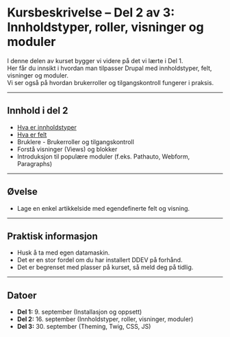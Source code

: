 
# Kursbeskrivelse – Del 2 av 3: Innholdstyper, roller, visninger og moduler

I denne delen av kurset bygger vi videre på det vi lærte i Del 1.  
Her får du innsikt i hvordan man tilpasser Drupal med innholdstyper, felt, visninger og moduler.  
Vi ser også på hvordan brukerroller og tilgangskontroll fungerer i praksis.  

---

## Innhold i del 2
- [Hva er innholdstyper](datatyper.md)
- [Hva er felt](fields.md)
- Bruklere - Brukerroller og tilgangskontroll
- Forstå visninger (Views) og blokker
- Introduksjon til populære moduler (f.eks. Pathauto, Webform, Paragraphs)  

---

## Øvelse
- Lage en enkel artikkelside med egendefinerte felt og visning.  

---

## Praktisk informasjon
- Husk å ta med egen datamaskin.  
- Det er en stor fordel om du har installert DDEV på forhånd.  
- Det er begrenset med plasser på kurset, så meld deg på tidlig.  

---

## Datoer
- **Del 1:** 9. september (Installasjon og oppsett)  
- **Del 2:** 16. september (Innholdstyper, roller, visninger, moduler)  
- **Del 3:** 30. september (Theming, Twig, CSS, JS)  
